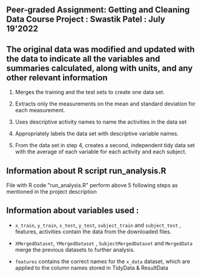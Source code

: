 ## Peer-graded Assignment: Getting and Cleaning Data Course Project : Swastik Patel : July 19'2022


## The original data was modified and updated with the data to indicate all the variables and summaries calculated, along with units, and any other relevant information


1. Merges the training and the test sets to create one data set.

2. Extracts only the measurements on the mean and standard deviation for each measurement. 

3. Uses descriptive activity names to name the activities in the data set

4. Appropriately labels the data set with descriptive variable names. 

5. From the data set in step 4, creates a second, independent tidy data set with the average of each variable for each activity and each subject.


## Information  about R script run_analysis.R
File with R code "run_analysis.R" perform above 5 following steps as mentioned in the project description


## Information about variables used :   
* `x_train`, `y_train`, `x_test`, `y_test`, `subject_train` and `subject_test` , features, activities contain the data from the downloaded files.

* `XMergedDataset`, `YMergedDataset` ,  `SubjectMergedDataset` and `MergedData` merge the previous datasets to further analysis.

* `features` contains the correct names for the `x_data` dataset, which are applied to the column names stored in TidyData & ResultData
